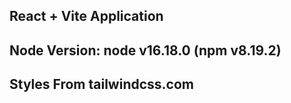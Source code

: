 ## React + Vite Application
## Node Version: node v16.18.0 (npm v8.19.2)
## Styles From tailwindcss.com